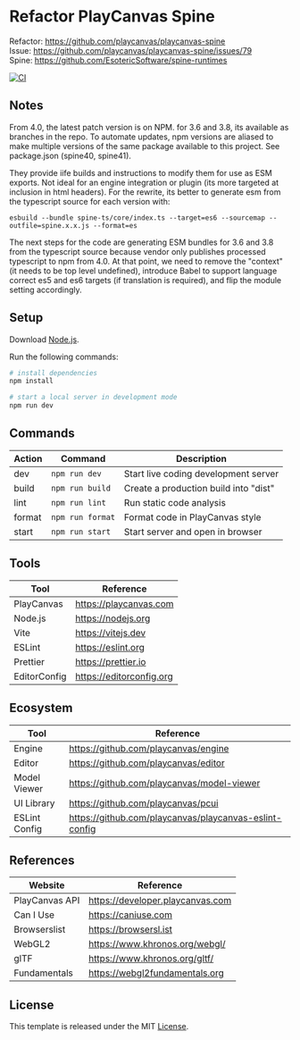 # Refactor PlayCanvas Spine 

Refactor: https://github.com/playcanvas/playcanvas-spine  
Issue: https://github.com/playcanvas/playcanvas-spine/issues/79  
Spine: https://github.com/EsotericSoftware/spine-runtimes  

[![CI][ci-badge]][ci-url]

## Notes

From 4.0, the latest patch version is on NPM.  for 3.6 and 3.8, its available as branches in the repo.
To automate updates, npm versions are aliased to make multiple versions of the same package available to this project.  See package.json (spine40, spine41).

They provide iife builds and instructions to modify them for use as ESM exports.  Not ideal for an engine integration or plugin (its more targeted at inclusion in html headers).  For the rewrite, its better to generate esm from the typescript source for each version with:

```
esbuild --bundle spine-ts/core/index.ts --target=es6 --sourcemap --outfile=spine.x.x.js --format=es
```

The next steps for the code are generating ESM bundles for 3.6 and 3.8 from the typescript source because vendor only publishes processed typescript to npm from 4.0. At that point, we need to remove the "context" (it needs to be top level undefined), introduce Babel to support language correct es5 and es6 targets (if translation is required), and flip the module setting accordingly.

## Setup

Download [Node.js](https://nodejs.org/en/download/).

Run the following commands:

```bash
# install dependencies
npm install

# start a local server in development mode
npm run dev
```

## Commands

| Action | Command          | Description                           |
| ------ | ---------------- | ------------------------------------- |
| dev    | `npm run dev`    | Start live coding development server  |
| build  | `npm run build`  | Create a production build into "dist" |
| lint   | `npm run lint`   | Run static code analysis              |
| format | `npm run format` | Format code in PlayCanvas style       |
| start  | `npm run start`  | Start server and open in browser      |

## Tools

| Tool         | Reference                |
| ------------ | ------------------------ |
| PlayCanvas   | https://playcanvas.com   |
| Node.js      | https://nodejs.org       |
| Vite         | https://vitejs.dev       |
| ESLint       | https://eslint.org       |
| Prettier     | https://prettier.io      |
| EditorConfig | https://editorconfig.org |

## Ecosystem

| Tool          | Reference                                              |
| ------------- | ------------------------------------------------------ |
| Engine        | https://github.com/playcanvas/engine                   |
| Editor        | https://github.com/playcanvas/editor                   |
| Model Viewer  | https://github.com/playcanvas/model-viewer             |
| UI Library    | https://github.com/playcanvas/pcui                     |
| ESLint Config | https://github.com/playcanvas/playcanvas-eslint-config |

## References

| Website        | Reference                        |
| -------------- | -------------------------------- |
| PlayCanvas API | https://developer.playcanvas.com |
| Can I Use      | https://caniuse.com              |
| Browserslist   | https://browsersl.ist            |
| WebGL2         | https://www.khronos.org/webgl/   |
| glTF           | https://www.khronos.org/gltf/    |
| Fundamentals   | https://webgl2fundamentals.org   |

## License

This template is released under the MIT [License](LICENSE).

[ci-badge]: https://github.com/epreston/template-web-playcanvas/actions/workflows/ci.yml/badge.svg
[ci-url]: https://github.com/epreston/template-web-playcanvas/actions
